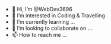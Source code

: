 - 👋 Hi, I’m @WebDev3696
- 👀 I’m interested in Coding & Travelling
- 🌱 I’m currently learning ...
- 💞️ I’m looking to collaborate on ...
- 📫 How to reach me ...

<!---
WebDev3696/WebDev3696 is a ✨ special ✨ repository because its `README.md` (this file) appears on your GitHub profile.
You can click the Preview link to take a look at your changes.
--->
